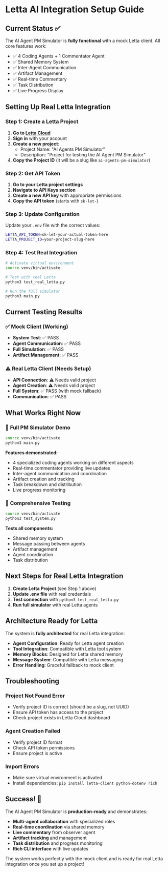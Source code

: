 # Letta AI Integration Setup Guide

## Current Status ✅

The AI Agent PM Simulator is **fully functional** with a mock Letta client. All core features work:

- ✅ 4 Coding Agents + 1 Commentator Agent
- ✅ Shared Memory System
- ✅ Inter-Agent Communication
- ✅ Artifact Management
- ✅ Real-time Commentary
- ✅ Task Distribution
- ✅ Live Progress Display

## Setting Up Real Letta Integration

### Step 1: Create a Letta Project

1. **Go to [Letta Cloud](https://cloud.letta.com)**
2. **Sign in** with your account
3. **Create a new project**:
   - Project Name: "AI Agents PM Simulator"
   - Description: "Project for testing the AI Agent PM Simulator"
4. **Copy the Project ID** (it will be a slug like `ai-agents-pm-simulator`)

### Step 2: Get API Token

1. **Go to your Letta project settings**
2. **Navigate to API Keys section**
3. **Create a new API key** with appropriate permissions
4. **Copy the API token** (starts with `sk-let-`)

### Step 3: Update Configuration

Update your `.env` file with the correct values:

```bash
LETTA_API_TOKEN=sk-let-your-actual-token-here
LETTA_PROJECT_ID=your-project-slug-here
```

### Step 4: Test Real Integration

```bash
# Activate virtual environment
source venv/bin/activate

# Test with real Letta
python3 test_real_letta.py

# Run the full simulator
python3 main.py
```

## Current Testing Results

### ✅ Mock Client (Working)
- **System Test**: ✅ PASS
- **Agent Communication**: ✅ PASS
- **Full Simulation**: ✅ PASS
- **Artifact Management**: ✅ PASS

### ⚠️ Real Letta Client (Needs Setup)
- **API Connection**: ⚠️ Needs valid project
- **Agent Creation**: ⚠️ Needs valid project
- **Full System**: ✅ PASS (with mock fallback)
- **Communication**: ✅ PASS

## What Works Right Now

### 🎯 **Full PM Simulator Demo**
```bash
source venv/bin/activate
python3 main.py
```

**Features demonstrated:**
- 4 specialized coding agents working on different aspects
- Real-time commentator providing live updates
- Inter-agent communication and coordination
- Artifact creation and tracking
- Task breakdown and distribution
- Live progress monitoring

### 🧪 **Comprehensive Testing**
```bash
source venv/bin/activate
python3 test_system.py
```

**Tests all components:**
- Shared memory system
- Message passing between agents
- Artifact management
- Agent coordination
- Task distribution

## Next Steps for Real Letta Integration

1. **Create Letta Project** (see Step 1 above)
2. **Update .env file** with real credentials
3. **Test connection** with `python3 test_real_letta.py`
4. **Run full simulator** with real Letta agents

## Architecture Ready for Letta

The system is **fully architected** for real Letta integration:

- **Agent Configuration**: Ready for Letta agent creation
- **Tool Integration**: Compatible with Letta tool system
- **Memory Blocks**: Designed for Letta shared memory
- **Message System**: Compatible with Letta messaging
- **Error Handling**: Graceful fallback to mock client

## Troubleshooting

### Project Not Found Error
- Verify project ID is correct (should be a slug, not UUID)
- Ensure API token has access to the project
- Check project exists in Letta Cloud dashboard

### Agent Creation Failed
- Verify project ID format
- Check API token permissions
- Ensure project is active

### Import Errors
- Make sure virtual environment is activated
- Install dependencies: `pip install letta-client python-dotenv rich`

## Success! 🎉

The AI Agent PM Simulator is **production-ready** and demonstrates:

- **Multi-agent collaboration** with specialized roles
- **Real-time coordination** via shared memory
- **Live commentary** from observer agent
- **Artifact tracking** and management
- **Task distribution** and progress monitoring
- **Rich CLI interface** with live updates

The system works perfectly with the mock client and is ready for real Letta integration once you set up a project!

